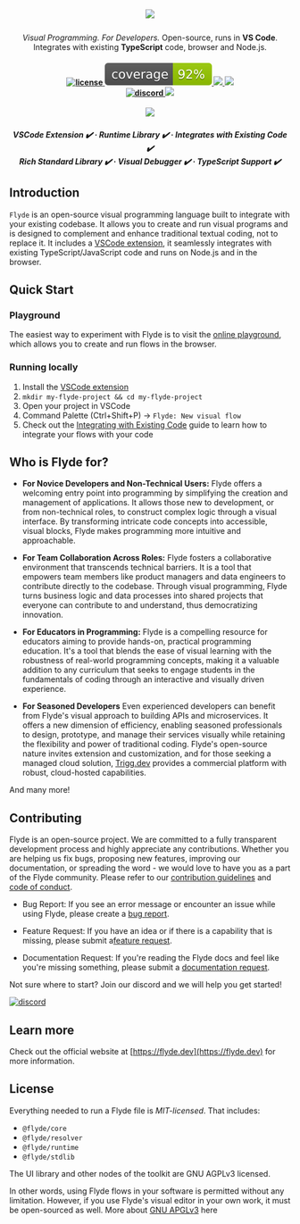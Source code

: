 <h1 align="center">
    <a href="https://www.flyde.dev" style="color: black">
    <img src="https://github.com/flydelabs/flyde/assets/3727015/eb1afa4a-0887-4cf2-99b5-35d4f1f6ee2a" height="40"/>
    </a>
</h1>

<p align="center">
    <i>Visual Programming. For Developers.</i> Open-source, runs in <strong>VS Code</strong>.<br/>Integrates with existing <strong>TypeScript</strong> code, browser and Node.js.
</p>

<h4 align="center">
  <a href="https://opensource.org/licenses/MIT">
    <img src="https://img.shields.io/npm/l/@flyde/runtime" alt="license" style="height: 20px;">
  </a>
  <a href="https://github.com/flydelabs/flyde/blob/main/core/src/spec.ts">
    <img src="core/coverage-badge.svg" alt="coverage"/>
  </a>

  <a href="https://www.flyde.dev">
    <img src="https://img.shields.io/badge/Website-007ec6?style=flat&logo=world&logoColor=white"/>
  </a>

  <a href="https://play.flyde.dev">
    <img src="https://img.shields.io/badge/Playground-007ec6?style=flat&logo=world&logoColor=white"/>
  </a>
  <br>
  <a href="https://flyde.dev/discord">
    <img src="https://img.shields.io/badge/discord-7289da.svg?style=flat-square&logo=discord" alt="discord" style="height: 20px;">
  </a>

  <a href="https://twitter.com/FlydeDev">
    <img src="https://img.shields.io/twitter/follow/FlydeDev?style=social"/>
  </a>

</h4>

<div align="center">
    <img src="https://github.com/flydelabs/flyde/assets/3727015/1044aac0-25e1-49ef-b783-6f42ad5780b2"/>
</div>

<h5 align="center">
  
<strong>VSCode Extension ✔️</strong> · <strong>Runtime Library ✔️</strong> · <strong>Integrates with Existing Code ✔️</strong>
<br/>
<strong>Rich Standard Library ✔️</strong> · <strong>Visual Debugger ✔️</strong> · <strong>TypeScript Support ✔️</strong>
</h5>

## Introduction

`Flyde` is an open-source visual programming language built to integrate with your existing codebase. It allows you to create and run visual programs and is designed to complement and enhance traditional textual coding, not to replace it. It includes a [VSCode extension](https://marketplace.visualstudio.com/items?itemName=flyde.flyde-vscode), it seamlessly integrates with existing TypeScript/JavaScript code and runs on Node.js and in the browser.

## Quick Start

### Playground

The easiest way to experiment with Flyde is to visit the [online playground](https://flyde.dev/playground), which allows you to create and run flows in the browser.

### Running locally

1. Install the [VSCode extension](https://marketplace.visualstudio.com/items?itemName=flyde.flyde-vscode)
2. `mkdir my-flyde-project && cd my-flyde-project`
3. Open your project in VSCode
4. Command Palette (Ctrl+Shift+P) -> `Flyde: New visual flow`
5. Check out the [Integrating with Existing Code](./integrate-flows) guide to learn how to integrate your flows with your code

## Who is Flyde for?

- **For Novice Developers and Non-Technical Users:** Flyde offers a welcoming entry point into programming by simplifying the creation and management of applications. It allows those new to development, or from non-technical roles, to construct complex logic through a visual interface. By transforming intricate code concepts into accessible, visual blocks, Flyde makes programming more intuitive and approachable.

- **For Team Collaboration Across Roles:** Flyde fosters a collaborative environment that transcends technical barriers. It is a tool that empowers team members like product managers and data engineers to contribute directly to the codebase. Through visual programming, Flyde turns business logic and data processes into shared projects that everyone can contribute to and understand, thus democratizing innovation.

- **For Educators in Programming:** Flyde is a compelling resource for educators aiming to provide hands-on, practical programming education. It's a tool that blends the ease of visual learning with the robustness of real-world programming concepts, making it a valuable addition to any curriculum that seeks to engage students in the fundamentals of coding through an interactive and visually driven experience.

- **For Seasoned Developers** Even experienced developers can benefit from Flyde's visual approach to building APIs and microservices. It offers a new dimension of efficiency, enabling seasoned professionals to design, prototype, and manage their services visually while retaining the flexibility and power of traditional coding. Flyde's open-source nature invites extension and customization, and for those seeking a managed cloud solution, [Trigg.dev](https://Trigg.dev?ref=readme) provides a commercial platform with robust, cloud-hosted capabilities.

And many more!

## Contributing

Flyde is an open-source project. We are committed to a fully transparent development process and highly appreciate any contributions. Whether you are helping us fix bugs, proposing new features, improving our documentation, or spreading the word - we would love to have you as a part of the Flyde community. Please refer to our [contribution guidelines](./CONTRIBUTING.md) and [code of conduct](./CODE_OF_CONDUCT.md).

- Bug Report: If you see an error message or encounter an issue while using Flyde, please create a [bug report](https://github.com/flydelabs/flyde/issues/new?assignees=&labels=type%3A+bug&template=bug.yaml&title=%F0%9F%90%9B+Bug+Report%3A+).

- Feature Request: If you have an idea or if there is a capability that is missing, please submit a[feature request](https://github.com/flydelabs/flyde/issues/new?assignees=&labels=type%3A+feature+request&template=feature.yml).

- Documentation Request: If you're reading the Flyde docs and feel like you're missing something, please submit a [documentation request](https://github.com/flydelabs/flyde/issues/new).

Not sure where to start? Join our discord and we will help you get started!

<a href="https://flyde.dev/discord">
    <img src="https://img.shields.io/badge/discord-7289da.svg?style=flat-square&logo=discord" alt="discord" style="height: 20px;">
  </a>

## Learn more

Check out the official website at [https://flyde.dev](https://flyde.dev) for more information.

## License

Everything needed to run a Flyde file is _MIT-licensed_. That includes:

- `@flyde/core`
- `@flyde/resolver`
- `@flyde/runtime`
- `@flyde/stdlib`

The UI library and other nodes of the toolkit are GNU AGPLv3 licensed.

In other words, using Flyde flows in your software is permitted without any limitation. However, if you use Flyde's visual editor in your own work, it must be open-sourced as well. More about [GNU APGLv3](https://choosealicense.com/licenses/agpl-3.0/) here
